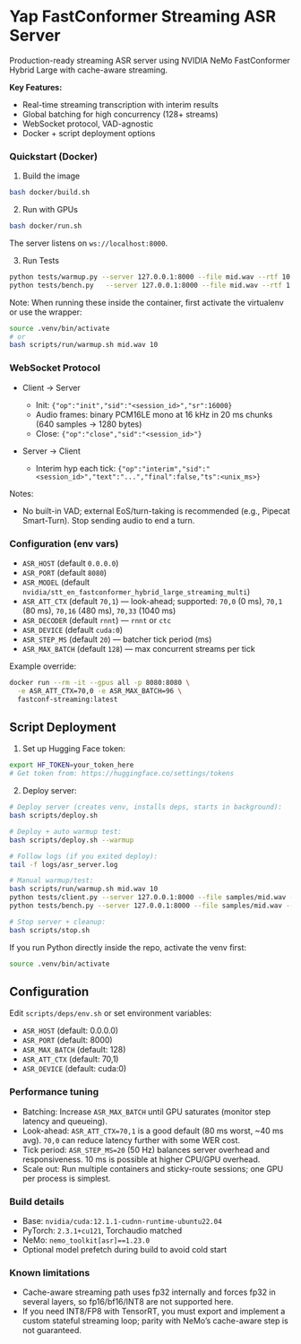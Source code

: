 # Yap FastConformer Streaming ASR Server

Production-ready streaming ASR server using NVIDIA NeMo FastConformer Hybrid Large with cache-aware streaming.

**Key Features:**
- Real-time streaming transcription with interim results
- Global batching for high concurrency (128+ streams)
- WebSocket protocol, VAD-agnostic
- Docker + script deployment options

### Quickstart (Docker)

1) Build the image

```bash
bash docker/build.sh
```

2) Run with GPUs

```bash
bash docker/run.sh
```

The server listens on `ws://localhost:8000`.

3) Run Tests

```bash
python tests/warmup.py --server 127.0.0.1:8000 --file mid.wav --rtf 10 --full-text
python tests/bench.py   --server 127.0.0.1:8000 --file mid.wav --rtf 1.0 --n 20 --concurrency 5
```

Note: When running these inside the container, first activate the virtualenv or use the wrapper:

```bash
source .venv/bin/activate
# or
bash scripts/run/warmup.sh mid.wav 10
```

### WebSocket Protocol

- Client → Server
  - Init: `{"op":"init","sid":"<session_id>","sr":16000}`
  - Audio frames: binary PCM16LE mono at 16 kHz in 20 ms chunks (640 samples → 1280 bytes)
  - Close: `{"op":"close","sid":"<session_id>"}`

- Server → Client
  - Interim hyp each tick: `{"op":"interim","sid":"<session_id>","text":"...","final":false,"ts":<unix_ms>}`

Notes:
- No built-in VAD; external EoS/turn-taking is recommended (e.g., Pipecat Smart-Turn). Stop sending audio to end a turn.

### Configuration (env vars)

- `ASR_HOST` (default `0.0.0.0`)
- `ASR_PORT` (default `8080`)
- `ASR_MODEL` (default `nvidia/stt_en_fastconformer_hybrid_large_streaming_multi`)
- `ASR_ATT_CTX` (default `70,1`) — look-ahead; supported: `70,0` (0 ms), `70,1` (80 ms), `70,16` (480 ms), `70,33` (1040 ms)
- `ASR_DECODER` (default `rnnt`) — `rnnt` or `ctc`
- `ASR_DEVICE` (default `cuda:0`)
- `ASR_STEP_MS` (default `20`) — batcher tick period (ms)
- `ASR_MAX_BATCH` (default `128`) — max concurrent streams per tick

Example override:

```bash
docker run --rm -it --gpus all -p 8080:8080 \
  -e ASR_ATT_CTX=70,0 -e ASR_MAX_BATCH=96 \
  fastconf-streaming:latest
```

## Script Deployment

1) Set up Hugging Face token:
```bash
export HF_TOKEN=your_token_here
# Get token from: https://huggingface.co/settings/tokens
```

2) Deploy server:
```bash
# Deploy server (creates venv, installs deps, starts in background):
bash scripts/deploy.sh

# Deploy + auto warmup test:
bash scripts/deploy.sh --warmup

# Follow logs (if you exited deploy):
tail -f logs/asr_server.log

# Manual warmup/test:
bash scripts/run/warmup.sh mid.wav 10
python tests/client.py --server 127.0.0.1:8000 --file samples/mid.wav --rtf 1.0 --print-partials
python tests/bench.py --server 127.0.0.1:8000 --file samples/mid.wav --rtf 1.0 --n 10 --concurrency 3

# Stop server + cleanup:
bash scripts/stop.sh
```

If you run Python directly inside the repo, activate the venv first:

```bash
source .venv/bin/activate
```

## Configuration

Edit `scripts/deps/env.sh` or set environment variables:
- `ASR_HOST` (default: 0.0.0.0)
- `ASR_PORT` (default: 8000)  
- `ASR_MAX_BATCH` (default: 128)
- `ASR_ATT_CTX` (default: 70,1)
- `ASR_DEVICE` (default: cuda:0)

### Performance tuning

- Batching: Increase `ASR_MAX_BATCH` until GPU saturates (monitor step latency and queueing).
- Look-ahead: `ASR_ATT_CTX=70,1` is a good default (80 ms worst, ~40 ms avg). `70,0` can reduce latency further with some WER cost.
- Tick period: `ASR_STEP_MS=20` (50 Hz) balances server overhead and responsiveness. 10 ms is possible at higher CPU/GPU overhead.
- Scale out: Run multiple containers and sticky-route sessions; one GPU per process is simplest.

### Build details

- Base: `nvidia/cuda:12.1.1-cudnn-runtime-ubuntu22.04`
- PyTorch: `2.3.1+cu121`, Torchaudio matched
- NeMo: `nemo_toolkit[asr]==1.23.0`
- Optional model prefetch during build to avoid cold start

### Known limitations

- Cache-aware streaming path uses fp32 internally and forces fp32 in several layers, so fp16/bf16/INT8 are not supported here.
- If you need INT8/FP8 with TensorRT, you must export and implement a custom stateful streaming loop; parity with NeMo’s cache-aware step is not guaranteed.